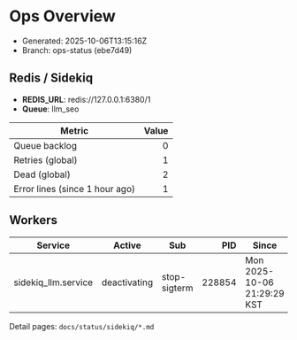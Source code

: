 # Ops Overview

- Generated: 2025-10-06T13:15:16Z
- Branch: ops-status (ebe7d49)

## Redis / Sidekiq
- **REDIS_URL**: redis://127.0.0.1:6380/1
- **Queue**: llm_seo

| Metric | Value |
|---|---:|
| Queue backlog | 0 |
| Retries (global) | 1 |
| Dead (global) | 2 |
| Error lines (since 1 hour ago) | 1 |

## Workers
| Service | Active | Sub | PID | Since |
|---|---|---|---:|---|
| sidekiq_llm.service | deactivating | stop-sigterm | 228854 | Mon 2025-10-06 21:29:29 KST |

Detail pages: `docs/status/sidekiq/*.md`
